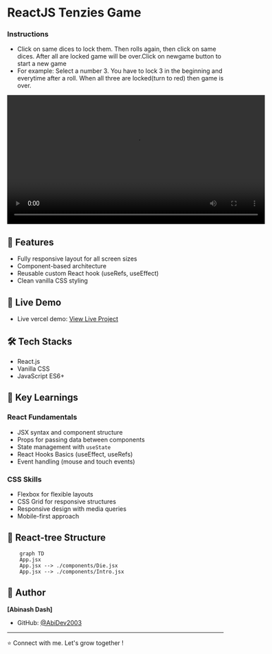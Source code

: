 # ReactJS Tenzies Game

### Instructions
- Click on same dices to lock them. Then rolls again, then click on same dices. After all are locked game will be over.Click on newgame button to start a new game
- For example: Select a number 3. You have to lock 3 in the beginning and everytime after a roll. When all three are locked(turn to red) then game is over. 

<video src="assets/demo.mp4" controls width="600"></video>

## 🚀 Features

- Fully responsive layout for all screen sizes
- Component-based architecture
- Reusable custom React hook (useRefs, useEffect)
- Clean vanilla CSS styling

## 🔗 Live Demo

 - Live vercel demo: [View Live Project]()

## 🛠️ Tech Stacks

- React.js
- Vanilla CSS
- JavaScript ES6+

## 🎯 Key Learnings

### React Fundamentals
- JSX syntax and component structure
- Props for passing data between components
- State management with `useState`
- React Hooks Basics (useEffect, useRefs)
- Event handling (mouse and touch events)

### CSS Skills
- Flexbox for flexible layouts
- CSS Grid for responsive structures
- Responsive design with media queries
- Mobile-first approach

## 📁 React-tree Structure

```mermaid
    graph TD
    App.jsx
    App.jsx --> ./components/Die.jsx
    App.jsx --> ./components/Intro.jsx
```

## 👤 Author

**[Abinash Dash]**

- GitHub: [@AbiDev2003](https://github.com/AbiDev2003)
---

⭐ Connect with me. Let's grow together !